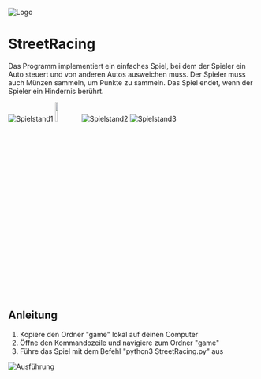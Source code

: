 ![Logo](https://github.com/b1gm0/StreetRacing/blob/main/Logo.png?raw=true)

# StreetRacing
Das Programm implementiert ein einfaches Spiel, bei dem der Spieler ein Auto steuert und von anderen Autos ausweichen muss. Der Spieler muss auch Münzen sammeln, um Punkte zu sammeln. Das Spiel endet, wenn der Spieler ein Hindernis berührt.

![Spielstand1](https://github.com/b1gm0/StreetRacing/blob/main/Spielstand1.png?raw=true)
<img src="https://github.com/b1gm0/StreetRacing/blob/main/Spielstand1.png?raw=true" width="10%" height="10%">
![Spielstand2](https://github.com/b1gm0/StreetRacing/blob/main/Spielstand2.png?raw=true)
![Spielstand3](https://github.com/b1gm0/StreetRacing/blob/main/Spielstand3.png?raw=true)

## Anleitung
1. Kopiere den Ordner "game" lokal auf deinen Computer
2. Öffne den Kommandozeile und navigiere zum Ordner "game"
3. Führe das Spiel mit dem Befehl "python3 StreetRacing.py" aus

![Ausführung](https://github.com/b1gm0/StreetRacing/blob/main/Ausfuehrung.png?raw=true)
